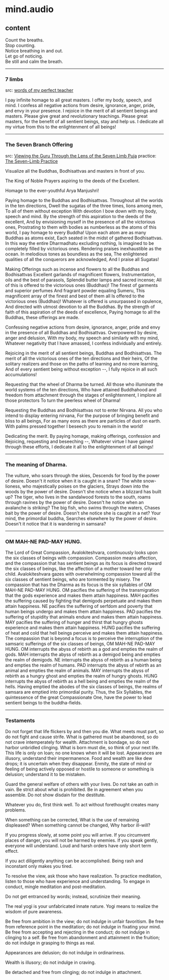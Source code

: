 # mind.audio
## content
Count the breaths.  
Stop counting.   
Notice breathing in and out.  
Let go of noticing.  
Be still and calm the breath.  

---

### 7 limbs  
src: [words of my perfect teacher](https://github.com/ryanallen/words-of-my-perfect-teacher)  

I pay infinite homage to all great masters. I offer my body, speech, and mind. I confess all negative actions from desire, ignorance, anger, pride, and envy in your presence. I rejoice in the merit of all sentient beings and masters. Please give great and revolutionary teachings. Please great masters, for the benefit of all sentient beings, stay and help us. I dedicate all my virtue from this to the enlightenment of all beings!

---

### The Seven Branch Offering  
src: [Viewing the Guru Through the Lens of the Seven Limb Puja](https://www.goodreads.com/book/show/33518202-viewing-the-guru-through-the-lens-of-the-seven-limb-puja)
practice: [The Seven-Limb Practice](https://multimedia.lamayeshe.com/2015/09/23/the-seven-limb-practice/)

Visualize all the Buddhas, Bodhisattvas and masters in front of you.

The King of Noble Prayers aspiring to the deeds of the Excellent.

Homage to the ever-youthful Arya Manjushri!

Paying homage to the Buddhas and Bodhisattvas.
Throughout all the worlds in the ten directions,
Dwell the sugatas of the three times, lions among men,
To all of them without exception
With devotion I bow down with my body, speech and mind.
By the strength of this aspiration to the deeds of the excellent,
And by envisioning myself in the presence of all the victorious ones,
Prostrating to them with bodies as numberless as the atoms of this world,
I pay homage to every Buddha!
Upon each atom are as many Buddhas as atoms exist,
Each seated in the midst of gathered Bodhisattvas.
In this way the entire Dharmadhatu excluding nothing,
Is imagined to be completely filled by victorious ones.
Rendering praises inexhaustible as the ocean.
In melodious tones as boundless as the sea,
The enlightened qualities of all the conquerors are acknowledged,
And I praise all Sugatas!  

Making Offerings such as incense and flowers to all the Buddhas and Bodhisattvas
Excellent garlands of magnificent flowers,
Instrumentation, oils and the best of parasols,
Splendid butter lamps and sacred incense;
All of this is offered to the victorious ones (Buddhas)!
The finest of garments and superior perfumes
And fragrant powder equaling Sumeru,
This magnificent array of the finest and best of them all
Is offered to the victorious ones (Buddhas)!
Whatever is offered is unsurpassed in opulence,
And directed with utmost devotion to all the Buddhas.
By the strength of faith of this aspiration of the deeds of excellence,
Paying homage to all the Buddhas, these offerings are made.

Confessing negative actions from desire, ignorance, anger, pride and envy in the presence of all Buddhas and Bodhisattvas.
Overpowered by desire, anger and delusion,
With my body, my speech and similarly with my mind,
Whatever negativity that I have amassed,
I confess individually and entirely.

Rejoicing in the merit of all sentient beings, Buddhas and Bodhisattvas.
The merit of all the victorious ones of the ten directions and their heirs,
Of the solitary realizers and those on the paths of learning and no more learning,
And of every sentient being without exception --,
I fully rejoice in all such accumulations!

Requesting that the wheel of Dharma be turned.
All those who illuminate the world systems of the ten directions,
Who have attained Buddhahood and freedom from attachment through the stages of enlightenment,
I implore all those protectors
To turn the peerless wheel of Dharma!

Requesting the Buddhas and Bodhisattvas not to enter Nirvana.
All you who intend to display entering nirvana,
For the purpose of bringing benefit and bliss to all beings,
For as many eons as there are particles of dust on earth.
With palms pressed together I beseech you to remain in the world!

Dedicating the merit.
By paying homage, making offerings, confession and
Rejoicing, requesting and beseeching --,
Whatever virtue I have gained through these efforts,
I dedicate it all to the enlightenment of all beings!

---

### The meaning of Dharma.  

The vulture, who soars through the skies, Descends for food by the power of desire. Doesn't it notice when it is caught in a snare? The white snow-lioness, who majestically poises on the glaciers, Strays down into the woods by the power of desire. Doesn't she notice when a blizzard has built up? The tiger, who lives in the sandalwood forests to the south, roams through ravines by the power of desire. Doesn't he notice when an avalanche is striking? The big fish, who swims through the waters, Chases bait by the power of desire. Doesn't she notice she is caught in a net? Your mind, the primordial buddha, Searches elsewhere by the power of desire. Doesn't it notice that it is wandering in samsara?

---

### OM MAH-NE PAD-MAY HUNG.  

The Lord of Great Compassion, Avalokiteshvara, continuously looks upon the six classes of beings with compassion. Compassion means affection, and the compassion that has sentient beings as its focus is directed toward the six classes of beings, like the affection of a mother toward her only child. Avalokiteshvara gazes with overwhelming compassion toward all the six classes of sentient beings, who are tormented by misery. The compassion that has the Dharma as its focus is the six syllables of OM MAH-NE PAD-MAY HUNG. OM pacifies the suffering of the transmigration that the gods experience and makes them attain happiness. MAH pacifies the suffering caused by fighting that demigods perpetuate and makes them attain happiness. NE pacifies the suffering of serfdom and poverty that human beings undergo and makes them attain happiness. PAD pacifies the suffering of stupidity that animals endure and makes them attain happiness. MAY pacifies the suffering of hunger and thirst that hungry ghosts experience and makes them attain happiness. HUNG pacifies the suffering of heat and cold that hell beings perceive and makes them attain happiness. The compassion that is beyond a focus is to perceive the interruption of the samsaric sufferings of the six classes of beings, OM MAH-NE PAD-MAY HUNG. OM interrupts the abyss of rebirth as a god and empties the realm of gods. MAH interrupts the abyss of rebirth as a demigod being and empties the realm of demigods. NE interrupts the abyss of rebirth as a human being and empties the realm of humans. PAD interrupts the abyss of rebirth as an animal and empties the realm of animals. MAY interrupts the abyss of rebirth as a hungry ghost and empties the realm of hungry ghosts. HUNG interrupts the abyss of rebirth as a hell being and empties the realm of the hells. Having emptied the abodes of the six classes of beings, the realms of samsara are emptied into primordial purity. Thus, the Six Syllables, the quintessence of the great Compassionate One, have the power to lead sentient beings to the buddha-fields.

---

### Testaments

Do not forget that life flickers by and then you die.
What meets must part, so do not fight and cause strife.
What is gathered must be abandoned, so do not crave intemperately for wealth.
Attachment is bondage, so do not harbor unbridled clinging.
What is born must die, so think of your next life.
This life is only on loan; no one knows when it will be lost.
Appearances are illusory, understand their impermanence.
Food and wealth are like dew drops; it is uncertain when they disappear.
Enmity, the state of mind or feeling of being actively opposed or hostile to someone or something is delusion; understand it to be mistaken.

Guard the general welfare of others with your lives.
Do not take an oath in vain.
Be strict about what is prohibited.
Be in agreement when you assemble.
Do not show disdain for the destitute.

Whatever you do, first think well.
To act without forethought creates many problems.

When something can be corrected,
What is the use of remaining displeased?
When something cannot be changed,
Why harbor ill-will?

If you progress slowly, at some point you will arrive.
If you circumvent places of danger, you will not be harmed by enemies.
If you speak gently, everyone will understand.
Loud and harsh orders have only short term effect.

If you act diligently anything can be accomplished.
Being rash and inconstant only makes you tired.

To resolve the view, ask those who have realization.
To practice meditation, listen to those who have experience and understanding.
To engage in conduct, mingle meditation and post-meditation.

Do not get entranced by words; instead, scrutinize their meaning.

The real yogi is your unfabricated innate nature.
Yogi means to realize the wisdom of pure awareness.

Be free from ambition in the view; do not indulge in unfair favoritism.
Be free from reference point in the meditation; do not indulge in fixating your mind.
Be free from accepting and rejecting in the conduct; do not indulge in clinging to a self.
Be free from abandonment and attainment in the fruition; do not indulge in grasping to things as real.

Appearances are delusion; do not indulge in ordinariness.

Wealth is illusory; do not indulge in craving.

Be detached and free from clinging; do not indulge in attachment.
